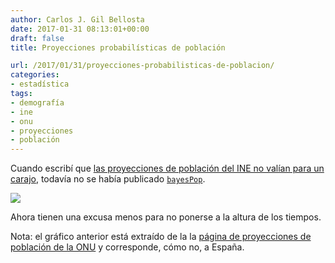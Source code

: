 ```yaml
---
author: Carlos J. Gil Bellosta
date: 2017-01-31 08:13:01+00:00
draft: false
title: Proyecciones probabilísticas de población

url: /2017/01/31/proyecciones-probabilisticas-de-poblacion/
categories:
- estadística
tags:
- demografía
- ine
- onu
- proyecciones
- población
---
```


Cuando escribí que [las proyecciones de población del INE no valían para un carajo](https://www.datanalytics.com/2011/10/10/las-proyecciones-de-la-poblacion-de-espana-a-corto-plazo-del-ine-no-valen-para-un-carajo/), todavía no se había publicado [`bayesPop`](https://www.jstatsoft.org/article/view/v075i05).

![](/wp-uploads/2017/01/spanish_population.png#center)

Ahora tienen una excusa menos para no ponerse a la altura de los tiempos.

Nota: el gráfico anterior está extraído de la la [página de proyecciones de población de la ONU](https://esa.un.org/unpd/wpp/Graphs/DemographicProfiles/) y corresponde, cómo no, a España.


